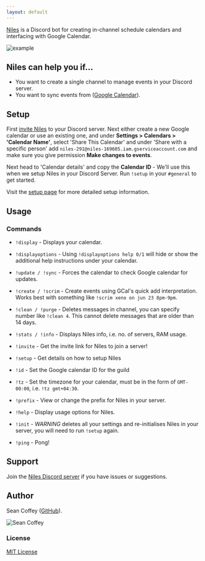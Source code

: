 ```yaml
---
layout: default
---
```


[Niles](http://seanecoffey.github.io/Niles) is a Discord bot for creating in-channel schedule calendars and interfacing with Google Calendar.

![example](https://puu.sh/wcgpt/e209eef3ba.png)

## Niles can help you if...

* You want to create a single channel to manage events in your Discord server.
* You want to sync events from ([Google Calendar](https://calendar.google.com)).

## Setup

First [invite Niles](https://discordapp.com/oauth2/authorize?permissions=97344&scope=bot&client_id=320434122344366082) to your Discord server.
Next either create a new Google calendar or use an existing one, and under **Settings > Calendars > 'Calendar Name'**, select 'Share This Calendar' and under 'Share with a specific person' add `niles-291@niles-169605.iam.gserviceaccount.com` and make sure you give permission **Make changes to events**.

Next head to 'Calendar details' and copy the **Calendar ID** - We'll use this when we setup Niles in your Discord Server.
Run `!setup` in your `#general` to get started.

Visit the [setup page](http://niles.seanecoffey.com/setup) for more detailed setup information.

## Usage

### Commands

* `!display`           - Displays your calendar.

* `!displayoptions`    - Using `!displayoptions help 0/1` will hide or show the additional help instructions under your calendar.

* `!update / !sync`    - Forces the calendar to check Google calendar for updates.

* `!create / !scrim`   - Create events using GCal's quick add interpretation. Works best with something like `!scrim xeno on jun 23 8pm-9pm`.

* `!clean / !purge`    - Deletes messages in channel, you can specify number like `!clean 4`. This cannot delete messages that are older than 14 days.

* `!stats / !info`     - Displays Niles info, i.e. no. of servers, RAM usage.

* `!invite`            - Get the invite link for Niles to join a server!

* `!setup`             - Get details on how to setup Niles

* `!id`                - Set the Google calendar ID for the guild

* `!tz`                - Set the timezone for your calendar, must be in the form of `GMT-00:00`, i.e. `!tz gmt+04:30`.

* `!prefix`            - View or change the prefix for Niles in your server.

* `!help`              - Display usage options for Niles.

* `!init`              - *WARNING* deletes all your settings and re-initialises Niles in your server, you will need to run `!setup` again.

* `!ping`              - Pong!

## Support

Join the [Niles Discord server](https://discord.gg/jNyntBn) if you have issues or suggestions.

## Author

Sean Coffey ([GitHub](http://github.com/seanecoffey)).

![Sean Coffey](https://puu.sh/wcgvn/5dd67ad9c9.png)

### License

[MIT License](http://seanecoffey.mit-license.org/)
